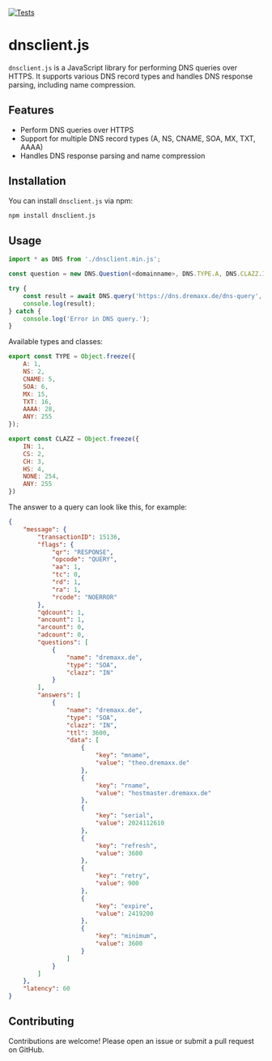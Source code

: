 [![Tests](https://github.com/yannickdreher/dnsclient.js/actions/workflows/tests.yml/badge.svg)](https://github.com/yannickdreher/dnsclient.js/actions/workflows/tests.yml)

# dnsclient.js

`dnsclient.js` is a JavaScript library for performing DNS queries over HTTPS.
It supports various DNS record types and handles DNS response parsing, including name compression.

## Features

- Perform DNS queries over HTTPS
- Support for multiple DNS record types (A, NS, CNAME, SOA, MX, TXT, AAAA)
- Handles DNS response parsing and name compression

## Installation

You can install `dnsclient.js` via npm:

```bash
npm install dnsclient.js
```

## Usage

```JavaScript
import * as DNS from './dnsclient.min.js';

const question = new DNS.Question(<domainname>, DNS.TYPE.A, DNS.CLAZZ.IN);

try {
    const result = await DNS.query('https://dns.dremaxx.de/dns-query', question);
    console.log(result);
} catch {
    console.log('Error in DNS query.');
}
```

Available types and classes:
```JavaScript
export const TYPE = Object.freeze({
    A: 1,
    NS: 2,
    CNAME: 5,
    SOA: 6,
    MX: 15,
    TXT: 16,
    AAAA: 28,
    ANY: 255
});

export const CLAZZ = Object.freeze({
    IN: 1,
    CS: 2,
    CH: 3,
    HS: 4,
    NONE: 254,
    ANY: 255
})
```
The answer to a query can look like this, for example:
```Json
{
    "message": {
        "transactionID": 15136,
        "flags": {
            "qr": "RESPONSE",
            "opcode": "QUERY",
            "aa": 1,
            "tc": 0,
            "rd": 1,
            "ra": 1,
            "rcode": "NOERROR"
        },
        "qdcount": 1,
        "ancount": 1,
        "arcount": 0,
        "adcount": 0,
        "questions": [
            {
                "name": "dremaxx.de",
                "type": "SOA",
                "clazz": "IN"
            }
        ],
        "answers": [
            {
                "name": "dremaxx.de",
                "type": "SOA",
                "clazz": "IN",
                "ttl": 3600,
                "data": [
                    {
                        "key": "mname",
                        "value": "theo.dremaxx.de"
                    },
                    {
                        "key": "rname",
                        "value": "hostmaster.dremaxx.de"
                    },
                    {
                        "key": "serial",
                        "value": 2024112610
                    },
                    {
                        "key": "refresh",
                        "value": 3600
                    },
                    {
                        "key": "retry",
                        "value": 900
                    },
                    {
                        "key": "expire",
                        "value": 2419200
                    },
                    {
                        "key": "minimum",
                        "value": 3600
                    }
                ]
            }
        ]
    },
    "latency": 60
}
```
## Contributing
Contributions are welcome! Please open an issue or submit a pull request on GitHub.